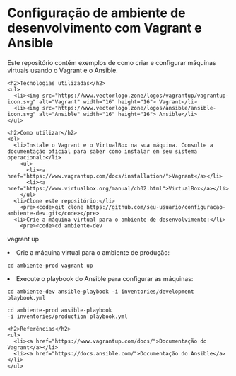 <!DOCTYPE html>
<html>
  <head>
    <meta charset="utf-8">
  </head>
  <body>
    <h1>Configuração de ambiente de desenvolvimento com Vagrant e Ansible</h1>
    <p>Este repositório contém exemplos de como criar e configurar máquinas virtuais usando o Vagrant e o Ansible.</p>

    <h2>Tecnologias utilizadas</h2>
    <ul>
      <li><img src="https://www.vectorlogo.zone/logos/vagrantup/vagrantup-icon.svg" alt="Vagrant" width="16" height="16"> Vagrant</li>
      <li><img src="https://www.vectorlogo.zone/logos/ansible/ansible-icon.svg" alt="Ansible" width="16" height="16"> Ansible</li>
    </ul>

    <h2>Como utilizar</h2>
    <ol>
      <li>Instale o Vagrant e o VirtualBox na sua máquina. Consulte a documentação oficial para saber como instalar em seu sistema operacional:</li>
        <ul>
          <li><a href="https://www.vagrantup.com/docs/installation/">Vagrant</a></li>
          <li><a href="https://www.virtualbox.org/manual/ch02.html">VirtualBox</a></li>
        </ul>
      <li>Clone este repositório:</li>
        <pre><code>git clone https://github.com/seu-usuario/configuracao-ambiente-dev.git</code></pre>
      <li>Crie a máquina virtual para o ambiente de desenvolvimento:</li>
        <pre><code>cd ambiente-dev
vagrant up</code></pre>
      <li>Crie a máquina virtual para o ambiente de produção:</li>
        <pre><code>cd ambiente-prod
vagrant up</code></pre>
      <li>Execute o playbook do Ansible para configurar as máquinas:</li>
        <pre><code>cd ambiente-dev
ansible-playbook -i inventories/development playbook.yml</code></pre>
        <pre><code>cd ambiente-prod
ansible-playbook -i inventories/production playbook.yml</code></pre>
    </ol>

    <h2>Referências</h2>
    <ul>
      <li><a href="https://www.vagrantup.com/docs/">Documentação do Vagrant</a></li>
      <li><a href="https://docs.ansible.com/">Documentação do Ansible</a></li>
    </ul>
  </body>
</html>
